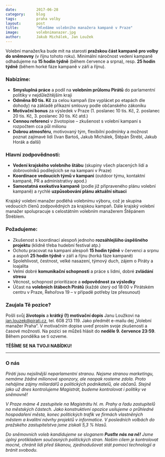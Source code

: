 ```yaml
---
date:         2017-06-28
category:     blog
tags:         praha volby
layout:       post
title:        "Hledáme volebního manažera kampaně v Praze"
image:        volebnimanazer.jpg
author:       Jakub Michálek, Jan Loužek
---
```


Volební manažer/ka bude mít na starosti **pražskou část kampaně pro volby
do sněmovny** (v říjnu tohoto roku). Minimální náročnost vedení kampaně odhadujeme
na **15 hodin týdně** (během července a srpna), resp. **25 hodin týdně** (během
horké fáze kampaně v září a říjnu).

### Nabízíme:

* **Smysluplná práce** a podíl na **volebním průlomu Pirátů** do parlamentní politiky v nejdůležitějším kraji
* **Odměna 80 tis. Kč** za celou kampaň (lze vyplácet po etapách dle dohody) na základě příkazní smlouvy podle občanského zákoníku
* **Motivační bonus** za výsledek v Praze (1. poslanec 10 tis. Kč, 2. poslanec 20 tis. Kč, 3. poslanec 30 tis. Kč atd.)
* **Cennou referenci** v životopise – zkušenost s volební kampaní s rozpočtem cca půl milionu
* **Dobrou atmosféru**, motivovaný tým, flexibilní podmínky a možnost poznat zajímavé lidi (Ivan Bartoš, Jakub Michálek, Štěpán Štrébl, Jakub Horák a další)

### Hlavní zodpovědnosti:

* **Vedení krajského volebního štábu** (skupiny všech placených lidí a dobrovolníků podílejících se na kampani v Praze)
* **Koordinace vedoucích týmů v kampani** (outdoor týmu, kontaktní kampaně, PR a administrativy apod.)
* **Samostatná exekutiva kampaně** (podle již připraveného plánu volební kampaně) a rychlé **uzpůsobování plánu aktuální situaci**

Krajský volební manažer podléhá volebnímu výboru, což je skupina vedoucích členů zodpovědných za krajskou kampaň.
Dále krajský volební manažer spolupracuje s celostátním volebním manažerem Štěpánem Štréblem.

### Požadujeme:

* Zkušenost s koordinací alespoň jednoho **rozsáhlejšího úspěšného projektu** (klidně třeba hudební festival atp.)
* Ochotu pracovat na kampani alespoň **15 hodin týdně** v červenci a srpnu a aspoň **25 hodin týdně** v září a říjnu (horká fáze kampaně)
* Spolehlivost, čestnost, velké nasazení, týmový duch, zájem o Piráty a loajalita
* Velmi dobré **komunikační schopnosti** a práce s lidmi, dobré **zvládání stresu**
* Věcnost, schopnost prioritizace a **odpovědnost za výsledky**
* Účast na **volebních štábech Pirátů** (každé úterý od 18:00 v Pirátském centru v Praze, Řehořova 19 – v případě potřeby lze přesunout)

### Zaujala Tě pozice?

Pošli svůj **životopis** a **krátký (!) motivační dopis** Janu Loužkovi na <jan.louzek@pirati.cz>, tel. 608 213 119.
Jako předmět e-mailu dej „Volební manažer Praha“. V  motivačním dopise uveď prosím svoje zkušenosti a časové možnosti.
Na pozici se můžeš hlásit do **neděle 9. července 23:59**. Během pondělka se ti ozveme.

**TĚŠÍME SE NA TVOJI NABÍDKU!**

---

### O nás

*Piráti jsou nejsilnější neparlamentní stranou. Nejsme stranou marketingu, nemáme žádné milionové sponzory, ale naopak rosteme zdola. Proto nehájíme zájmy miliardářů a politických podnikatelů, ale občanů. Stejně jako už dnes kontrolujeme Magistrát, budeme kontrolovat i politiky ve sněmovně!*

*V Praze máme 4 zastupitele na Magistrátu hl. m. Prahy a řadu zastupitelů na městských částech. Jako konstruktivní opozice usilujeme o průhledné hospodaření města, konec politických trafik ve firmách vlastněných městem a kvalitní návrhy projektů v informatice. V posledních volbách do pražského zastupitelstva jsme získali 5,3 % hlasů.*

*Do sněmovních voleb kandidujeme se sloganem **Pusťte nás na ně!** Jsme úplný protikladem současných politických stran. Naším cílem je kontrolovat mocné, chránit lidi před šikanou, zjednodušovat stát pomocí technologií a bránit svobodu.*
